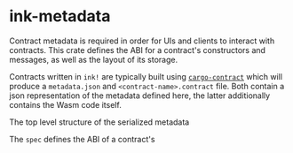 # ink-metadata

Contract metadata is required in order for UIs and clients to interact with contracts. This crate defines the ABI for 
a contract's constructors and messages, as well as the layout of its storage.

Contracts written in `ink!` are typically built using [`cargo-contract`](https://github.com/paritytech/cargo-contract)
which will produce a `metadata.json` and `<contract-name>.contract` file. Both contain a json representation 
of the metadata defined here, the latter additionally contains the Wasm code itself.

The top level structure of the serialized metadata


The `spec` defines the ABI of a contract's 

